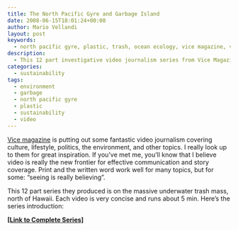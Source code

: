 ```yaml
---
title: The North Pacific Gyre and Garbage Island
date: 2008-06-15T18:01:24+00:00
author: Mario Vellandi
layout: post
keywords:
  - north pacific gyre, plastic, trash, ocean ecology, vice magazine, video, investigative journalism
description:
  - This 12 part investigative video journalism series from Vice Magazine covers the real story behind the massive trash and garbage island just north of Hawaii
categories:
  - sustainability
tags:
  - environment
  - garbage
  - north pacific gyre
  - plastic
  - sustainability
  - video
---
```

[Vice magazine](http://www.viceland.com/ "vice magazine online") is putting out some fantastic video journalism covering culture, lifestyle, politics, the environment, and other topics. I really look up to them for great inspiration. If you&#8217;ve met me, you&#8217;ll know that I believe video is really the new frontier for effective communication and story coverage. Print and the written word work well for many topics, but for some: &#8220;seeing is really believing&#8221;.

This 12 part series they produced is on the massive underwater trash mass, north of Hawaii. Each video is very concise and runs about 5 min. Here&#8217;s the series introduction:

[__[Link to Complete Series]__](http://www.vbs.tv/shows.php?show=1154 "vice magazine video story on the north pacific gyre")
